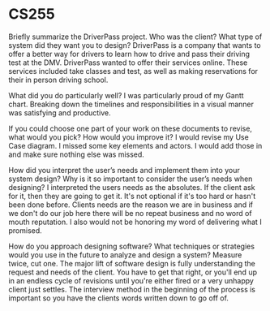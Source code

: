 # CS255

Briefly summarize the DriverPass project. Who was the client? What type of system did they want you to design?
  DriverPass is a company that wants to offer a better way for drivers to learn how to drive and pass their driving test at the DMV. DriverPass wanted to offer their services online. These services included take classes and test, as well as making reservations for their in person driving school.

What did you do particularly well?
  I was particularly proud of my Gantt chart. Breaking down the timelines and responsibilities in a visual manner was satisfying and productive.

If you could choose one part of your work on these documents to revise, what would you pick? How would you improve it?
  I would revise my Use Case diagram. I missed some key elements and actors. I would add those in and make sure nothing else was missed.
  
How did you interpret the user’s needs and implement them into your system design? Why is it so important to consider the user’s needs when designing?
  I interpreted the users needs as the absolutes. If the client ask for it, then they are going to get it. It's not optional if it's too hard or hasn't been done before. Clients needs are the reason we are in business and if we don't do our job here there will be no repeat business and no word of mouth reputation. I also would not be honoring my word of delivering what I promised.
  
How do you approach designing software? What techniques or strategies would you use in the future to analyze and design a system?
  Measure twice, cut one. The major lift of software design is fully understanding the request and needs of the client. You have to get that right, or you'll end up in an endless cycle of revisions until you're either fired or a very unhappy client just settles. The interview method in the beginning of the process is important so you have the clients words written down to go off of.
